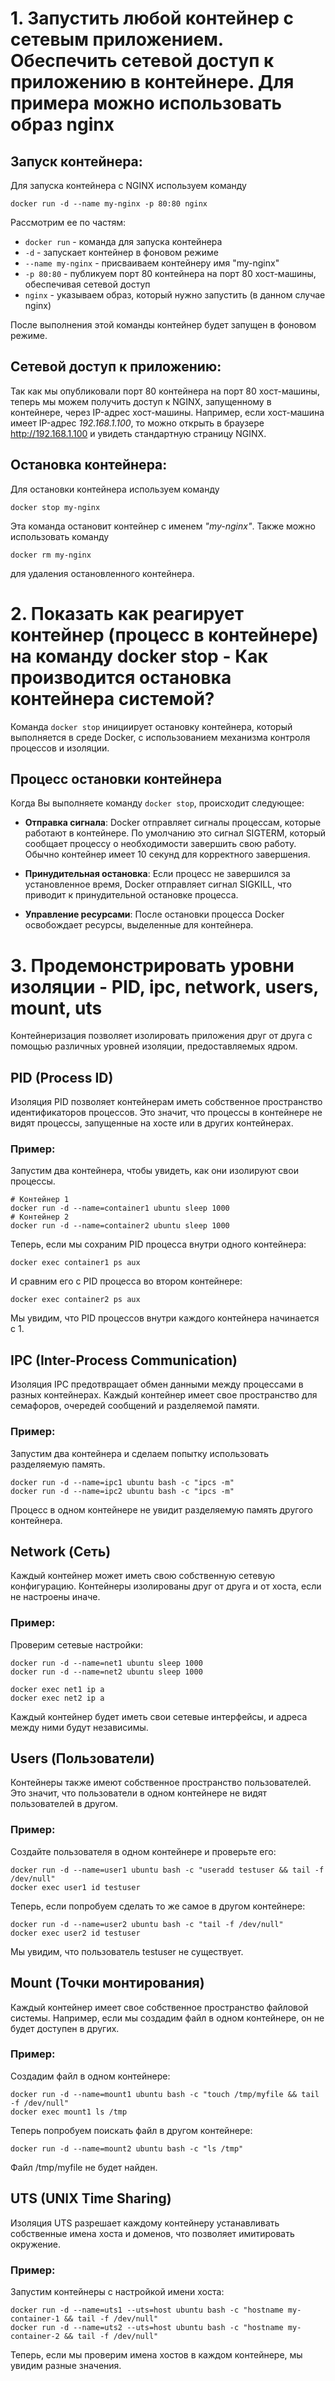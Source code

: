 # 1. Запустить любой контейнер с сетевым приложением. Обеспечить сетевой доступ к приложению в контейнере. Для примера можно использовать образ nginx

## Запуск контейнера:

Для запуска контейнера с NGINX используем команду 
```
docker run -d --name my-nginx -p 80:80 nginx
```
Рассмотрим ее по частям:
- `docker run` - команда для запуска контейнера
- `-d` - запускает контейнер в фоновом режиме
- `--name my-nginx` - присваиваем контейнеру имя "my-nginx"
- `-p 80:80` - публикуем порт 80 контейнера на порт 80 хост-машины, обеспечивая сетевой доступ
- `nginx` - указываем образ, который нужно запустить (в данном случае nginx)

После выполнения этой команды контейнер будет запущен в фоновом режиме.

## Сетевой доступ к приложению:
Так как мы опубликовали порт 80 контейнера на порт 80 хост-машины, теперь мы можем получить доступ к NGINX, запущенному в контейнере, через IP-адрес хост-машины. 
Например, если хост-машина имеет IP-адрес _192.168.1.100_, то можно открыть в браузере http://192.168.1.100 и увидеть стандартную страницу NGINX.

## Остановка контейнера:
Для остановки контейнера используем команду 
```
docker stop my-nginx
```
Эта команда остановит контейнер с именем _"my-nginx"_. 
Также можно использовать команду 
```
docker rm my-nginx
``` 
для удаления остановленного контейнера.

# 2. Показать как реагирует контейнер (процесс в контейнере) на команду docker stop - Как производится остановка контейнера системой?
Команда `docker stop` инициирует остановку контейнера, который выполняется в среде Docker, с использованием механизма контроля процессов и изоляции.

## Процесс остановки контейнера
Когда Вы выполняете команду `docker stop`, происходит следующее:
- **Отправка сигнала**: Docker отправляет сигналы процессам, которые работают в контейнере. По умолчанию это сигнал SIGTERM, который сообщает процессу о необходимости завершить свою работу. Обычно контейнер имеет 10 секунд для корректного завершения.

- **Принудительная остановка**: Если процесс не завершился за установленное время, Docker отправляет сигнал SIGKILL, что приводит к принудительной остановке процесса.

- **Управление ресурсами**: После остановки процесса Docker освобождает ресурсы, выделенные для контейнера.

# 3. Продемонстрировать уровни изоляции - PID, ipc, network, users, mount, uts

Контейнеризация позволяет изолировать приложения друг от друга с помощью различных уровней изоляции, предоставляемых ядром.

## PID (Process ID)

Изоляция PID позволяет контейнерам иметь собственное пространство идентификаторов процессов. Это значит, что процессы в контейнере не видят процессы, запущенные на хосте или в других контейнерах.

### Пример:
Запустим два контейнера, чтобы увидеть, как они изолируют свои процессы.
```
# Контейнер 1
docker run -d --name=container1 ubuntu sleep 1000
# Контейнер 2
docker run -d --name=container2 ubuntu sleep 1000
```
Теперь, если мы сохраним PID процесса внутри одного контейнера:
```
docker exec container1 ps aux
```
И сравним его с PID процесса во втором контейнере:
```
docker exec container2 ps aux
```
Мы увидим, что PID процессов внутри каждого контейнера начинается с 1.

## IPC (Inter-Process Communication)

Изоляция IPC предотвращает обмен данными между процессами в разных контейнерах. Каждый контейнер имеет свое пространство для семафоров, очередей сообщений и разделяемой памяти.

### Пример:
Запустим два контейнера и сделаем попытку использовать разделяемую память.
```
docker run -d --name=ipc1 ubuntu bash -c "ipcs -m"
docker run -d --name=ipc2 ubuntu bash -c "ipcs -m"
```
Процесс в одном контейнере не увидит разделяемую память другого контейнера.

## Network (Сеть)

Каждый контейнер может иметь свою собственную сетевую конфигурацию. Контейнеры изолированы друг от друга и от хоста, если не настроены иначе.

### Пример:
Проверим сетевые настройки:
```
docker run -d --name=net1 ubuntu sleep 1000
docker run -d --name=net2 ubuntu sleep 1000
```
```
docker exec net1 ip a
docker exec net2 ip a
```
Каждый контейнер будет иметь свои сетевые интерфейсы, и адреса между ними будут независимы.

## Users (Пользователи)

Контейнеры также имеют собственное пространство пользователей. Это значит, что пользователи в одном контейнере не видят пользователей в другом.

### Пример:
Создайте пользователя в одном контейнере и проверьте его:
```
docker run -d --name=user1 ubuntu bash -c "useradd testuser && tail -f /dev/null"
docker exec user1 id testuser
```
Теперь, если попробуем сделать то же самое в другом контейнере:
```
docker run -d --name=user2 ubuntu bash -c "tail -f /dev/null"
docker exec user2 id testuser
```
Мы увидим, что пользователь testuser не существует.

## Mount (Точки монтирования)

Каждый контейнер имеет свое собственное пространство файловой системы. Например, если мы создадим файл в одном контейнере, он не будет доступен в других.

### Пример:
Создадим файл в одном контейнере:
```
docker run -d --name=mount1 ubuntu bash -c "touch /tmp/myfile && tail -f /dev/null"
docker exec mount1 ls /tmp
```
Теперь попробуем поискать файл в другом контейнере:
```
docker run -d --name=mount2 ubuntu bash -c "ls /tmp"
```
Файл /tmp/myfile не будет найден.

## UTS (UNIX Time Sharing)

Изоляция UTS разрешает каждому контейнеру устанавливать собственные имена хоста и доменов, что позволяет имитировать окружение.

### Пример:
Запустим контейнеры с настройкой имени хоста:
```
docker run -d --name=uts1 --uts=host ubuntu bash -c "hostname my-container-1 && tail -f /dev/null"
docker run -d --name=uts2 --uts=host ubuntu bash -c "hostname my-container-2 && tail -f /dev/null"
```
Теперь, если мы проверим имена хостов в каждом контейнере, мы увидим разные значения.
